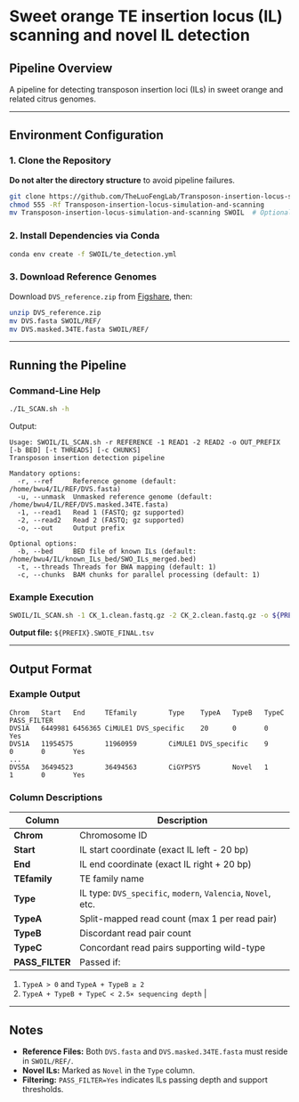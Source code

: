 # Sweet orange TE insertion locus (IL) scanning and novel IL detection

## Pipeline Overview
A pipeline for detecting transposon insertion loci (ILs) in sweet orange and related citrus genomes.

---

## Environment Configuration

### 1. Clone the Repository  
**Do not alter the directory structure** to avoid pipeline failures.  
```bash
git clone https://github.com/TheLuoFengLab/Transposon-insertion-locus-simulation-and-scanning.git
chmod 555 -Rf Transposon-insertion-locus-simulation-and-scanning
mv Transposon-insertion-locus-simulation-and-scanning SWOIL  # Optional: rename directory
```

### 2. Install Dependencies via Conda  
```bash
conda env create -f SWOIL/te_detection.yml
```

### 3. Download Reference Genomes  
Download `DVS_reference.zip` from [Figshare](https://doi.org/10.6084/m9.figshare.28737917.v1), then:  
```bash
unzip DVS_reference.zip
mv DVS.fasta SWOIL/REF/
mv DVS.masked.34TE.fasta SWOIL/REF/
```

---

## Running the Pipeline

### Command-Line Help  
```bash
./IL_SCAN.sh -h
```
Output:
```
Usage: SWOIL/IL_SCAN.sh -r REFERENCE -1 READ1 -2 READ2 -o OUT_PREFIX [-b BED] [-t THREADS] [-c CHUNKS]
Transposon insertion detection pipeline

Mandatory options:
  -r, --ref     Reference genome (default: /home/bwu4/IL/REF/DVS.fasta)
  -u, --unmask  Unmasked reference genome (default: /home/bwu4/IL/REF/DVS.masked.34TE.fasta)
  -1, --read1   Read 1 (FASTQ; gz supported)
  -2, --read2   Read 2 (FASTQ; gz supported)
  -o, --out     Output prefix

Optional options:
  -b, --bed     BED file of known ILs (default: /home/bwu4/IL/known_ILs_bed/SWO_ILs_merged.bed)
  -t, --threads Threads for BWA mapping (default: 1)
  -c, --chunks  BAM chunks for parallel processing (default: 1)
```

### Example Execution  
```bash
SWOIL/IL_SCAN.sh -1 CK_1.clean.fastq.gz -2 CK_2.clean.fastq.gz -o ${PREFIX} -t 12 -c 12
```
**Output file:** `${PREFIX}.SWOTE_FINAL.tsv`

---

## Output Format

### Example Output  
```plaintext
Chrom   Start   End     TEfamily        Type    TypeA   TypeB   TypeC   PASS_FILTER
DVS1A   6449981 6456365 CiMULE1 DVS_specific    20      0       0       Yes
DVS1A   11954575        11960959        CiMULE1 DVS_specific    9       0       0       Yes
...
DVS5A   36494523        36494563        CiGYPSY5        Novel   1       1       0       Yes
```

### Column Descriptions  
| Column         | Description                                                                                  |
|----------------|----------------------------------------------------------------------------------------------|
| **Chrom**      | Chromosome ID                                                                                |
| **Start**      | IL start coordinate (exact IL left - 20 bp)                                                 |
| **End**        | IL end coordinate (exact IL right + 20 bp)                                                  |
| **TEfamily**   | TE family name                                                                               |
| **Type**       | IL type: `DVS_specific`, `modern`, `Valencia`, `Novel`, etc.                                 |
| **TypeA**      | Split-mapped read count (max 1 per read pair)                                               |
| **TypeB**      | Discordant read pair count                                                                   |
| **TypeC**      | Concordant read pairs supporting wild-type                                                   |
| **PASS_FILTER**| Passed if:
1. `TypeA > 0` and `TypeA + TypeB ≥ 2`
2. `TypeA + TypeB + TypeC < 2.5× sequencing depth` |

---

## Notes  
- **Reference Files:** Both `DVS.fasta` and `DVS.masked.34TE.fasta` must reside in `SWOIL/REF/`.
- **Novel ILs:** Marked as `Novel` in the `Type` column.
- **Filtering:** `PASS_FILTER=Yes` indicates ILs passing depth and support thresholds.
